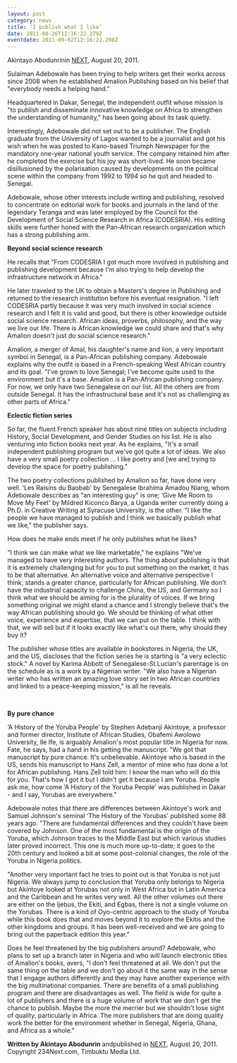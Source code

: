 ```yaml
---
layout: post
category: news
title: ‘I publish what I like’
date: 2011-08-26T12:16:22.279Z
eventdate: 2011-09-02T12:16:22.298Z
---
```

Akintayo Abodunrinin [NEXT](http://234next.com/csp/cms/sites/Next/ArtsandCulture/5739321-147/story.csp "I Publish What I Like"), August 20, 2011.

Sulaiman Adebowale has been trying to help writers get their works across since 2008 when he established Amalion Publishing based on his belief that "everybody needs a helping hand."

Headquartered in Dakar, Senegal, the independent outfit whose mission is "to publish and disseminate innovative knowledge on Africa to strengthen the understanding of humanity," has been going about its task quietly.

Interestingly, Adebowale did not set out to be a publisher. The English graduate from the University of Lagos wanted to be a journalist and got his wish when he was posted to Kano-based Triumph Newspaper for the mandatory one-year national youth service. The company retained him after he completed the exercise but his joy was short-lived. He soon became disillusioned by the polarisation caused by developments on the political scene within the company from 1992 to 1994 so he quit and headed to Senegal.

Adebowale, whose other interests include writing and publishing, resolved to concentrate on editorial work for books and journals in the land of the legendary Teranga and was later employed by the Council for the Development of Social Science Research in Africa (CODESRIA). His editing skills were further honed with the Pan-African research organization which has a strong publishing arm.

**Beyond social science research**

He recalls that "From CODESRIA I got much more involved in publishing and publishing development because I'm also trying to help develop the infrastructure network in Africa."

He later traveled to the UK to obtain a Masters's degree in Publishing and returned to the research institution before his eventual resignation. "I left CODESRIA partly because it was very much involved in social science research and I felt it is valid and good, but there is other knowledge outside social science research. African ideas, proverbs, philosophy, and the way we live our life. There is African knowledge we could share and that's why Amalion doesn't just do social science research."

Amalion, a merger of Amal, his daughter's name and lion, a very important symbol in Senegal, is a Pan-African publishing company. Adebowale explains why the outfit is based in a French-speaking West African country and its goal. "I've grown to love Senegal; I've become quite used to the environment but it's a base. Amalion is a Pan-African publishing company. For now, we only have two Senegalese on our list. All the others are from outside Senegal. It has the infrastructural base and it's not as challenging as other parts of Africa."

**Eclectic fiction series**

So far, the fluent French speaker has about nine titles on subjects including History, Social Development, and Gender Studies on his list. He is also venturing into fiction books next year. As he explains, "It's a small independent publishing program but we've got quite a lot of ideas. We also have a very small poetry collection ... I like poetry and \[we are] trying to develop the space for poetry publishing."

The two poetry collections published by Amalion so far, have done very well. ‘Les Raisins du Baobab' by Senegalese Ibrahima Amadou Niang, whom Adebowale describes as "an interesting guy" is one; ‘Give Me Room to Move My Feet' by Mildred Kiconco Barya, a Uganda writer currently doing a Ph.D. in Creative Writing at Syracuse University, is the other. "I like the people we have managed to publish and I think we basically publish what we like," the publisher says.

How does he make ends meet if he only publishes what he likes?

"I think we can make what we like marketable," he explains "We've managed to have very interesting authors. The thing about publishing is that it is extremely challenging but for you to put something on the market, it has to be that alternative. An alternative voice and alternative perspective I think, stands a greater chance, particularly for African publishing. We don't have the industrial capacity to challenge China, the US, and Germany so I think what we should be aiming for is the plurality of voices. If we bring something original we might stand a chance and I strongly believe that's the way African publishing should go. We should be thinking of what other voice, experience and expertise, that we can put on the table. I think with that, we will sell but if it looks exactly like what's out there, why should they buy it?

The publisher whose titles are available in bookstores in Nigeria, the UK, and the US, discloses that the fiction series he is starting is "a very eclectic stock." A novel by Karima Abbott of Senegalese-St.Lucian's parentage is on the schedule as is a work by a Nigerian writer. "We also have a Nigerian writer who has written an amazing love story set in two African countries and linked to a peace-keeping mission," is all he reveals.

 

**By pure chance**

‘A History of the Yoruba People' by Stephen Adebanji Akintoye, a professor and former director, Institute of African Studies, Obafemi Awolowo University, Ile Ife, is arguably Amalion's most popular title in Nigeria for now. Fate, he says, had a hand in his getting the manuscript. "We got that manuscript by pure chance. It's unbelievable. Akintoye who is based in the US, sends his manuscript to Hans Zell, a mentor of mine who has done a lot for African publishing. Hans Zell told him: I know the man who will do this for you. That's how I got it but I didn't get it because I am Yoruba. People ask me, how come ‘A History of the Yoruba People' was published in Dakar - and I say, Yorubas are everywhere."

Adebowale notes that there are differences between Akintoye's work and Samuel Johnson's seminal ‘The History of the Yorubas' published some 88 years ago. "There are fundamental differences and they couldn't have been covered by Johnson. One of the most fundamental is the origin of the Yoruba, which Johnson traces to the Middle East but which various studies later proved incorrect. This one is much more up-to-date; it goes to the 20th century and looked a bit at some post-colonial changes, the role of the Yoruba in Nigeria politics.

"Another very important fact he tries to point out is that Yoruba is not just Nigeria. We always jump to conclusion that Yoruba only belongs to Nigeria but Akintoye looked at Yorubas not only in West Africa but in Latin America and the Caribbean and he writes very well. All the other volumes out there are either on the Ijebus, the Ekiti, and Egbas, there is not a single volume on the Yorubas. There is a kind of Oyo-centric approach to the study of Yoruba while this book does that and moves beyond it to explore the Ekitis and the other kingdoms and groups. It has been well-received and we are going to bring out the paperback edition this year."

Does he feel threatened by the big publishers around? Adebowale, who plans to set up a branch later in Nigeria and who will launch electronic titles of Amalion's books, avers, "I don't feel threatened at all. We don't put the same thing on the table and we don't go about it the same way in the sense that I engage authors differently and they may have another experience with the big multinational companies. There are benefits of a small publishing program and there are disadvantages as well. The field is wide for quite a lot of publishers and there is a huge volume of work that we don't get the chance to publish. Maybe the more the merrier but we shouldn't lose sight of quality, particularly in Africa. The more publishers that are doing quality work the better for the environment whether in Senegal, Nigeria, Ghana, and Africa as a whole."

**Written by Akintayo Abodunrin** andpublished in [NEXT](http://234next.com/csp/cms/sites/Next/ArtsandCulture/5739321-147/story.csp "I Publish What I Like"), August 20, 2011. Copyright 234Next.com, Timbuktu Media Ltd.